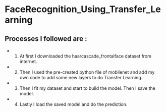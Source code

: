 # FaceRecognition_Using_Transfer_Learning
## Processes I followed are :
* 1. At first I downloaded the haarcascade_frontalface dataset from internet. 
* 2. Then I used the pre-created python file of mobilenet and add my own code to add some new layers to do Transfer Learning.
* 3. Then I fit my dataset and start to build the model. Then I save the model.
* 4. Lastly I load the saved model and do the prediction.
